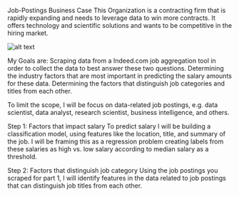 Job-Postings
Business Case
This Organization is a contracting firm that is rapidly expanding and needs to leverage data to win more contracts. It offers technology and scientific solutions and wants to be competitive in the hiring market.

![alt text](https://github.com/noelialopez/Job-Postings/blob/main/Indeed.jpg?raw=true)

My Goals are: Scraping data from a Indeed.com job aggregation tool in order to collect the data to best answer these two questions. Determining the industry factors that are most important in predicting the salary amounts for these data. Determining the factors that distinguish job categories and titles from each other.

To limit the scope, I will be focus on data-related job postings, e.g. data scientist, data analyst, research scientist, business intelligence, and others.

Step 1: Factors that impact salary To predict salary I will be building a classification model, using features like the location, title, and summary of the job. I will be framing this as a regression problem creating labels from these salaries as high vs. low salary according to median salary as a threshold.

Step 2: Factors that distinguish job category Using the job postings you scraped for part 1, I will identify features in the data related to job postings that can distinguish job titles from each other.
